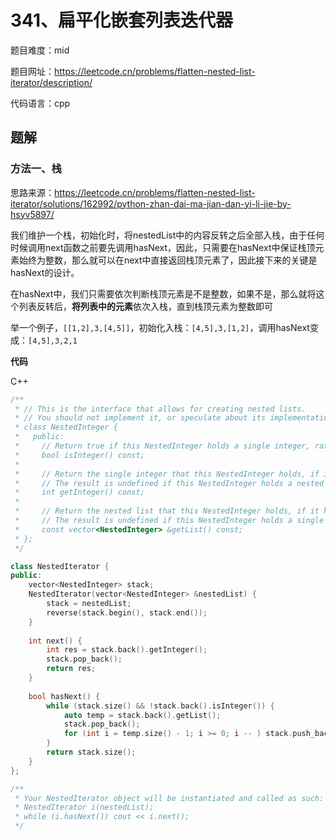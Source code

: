 # 341、扁平化嵌套列表迭代器

题目难度：mid

题目网址：https://leetcode.cn/problems/flatten-nested-list-iterator/description/

代码语言：cpp

## 题解
### 方法一、栈
思路来源：https://leetcode.cn/problems/flatten-nested-list-iterator/solutions/162992/python-zhan-dai-ma-jian-dan-yi-li-jie-by-hsyv5897/

我们维护一个栈，初始化时，将nestedList中的内容反转之后全部入栈，由于任何时候调用next函数之前要先调用hasNext，因此，只需要在hasNext中保证栈顶元素始终为整数，那么就可以在next中直接返回栈顶元素了，因此接下来的关键是hasNext的设计。

在hasNext中，我们只需要依次判断栈顶元素是不是整数，如果不是，那么就将这个列表反转后，**将列表中的元素**依次入栈，直到栈顶元素为整数即可

举一个例子，`[[1,2],3,[4,5]]`，初始化入栈：`[4,5],3,[1,2]`，调用hasNext变成：`[4,5],3,2,1`

**代码**

C++

```cpp
/**
 * // This is the interface that allows for creating nested lists.
 * // You should not implement it, or speculate about its implementation
 * class NestedInteger {
 *   public:
 *     // Return true if this NestedInteger holds a single integer, rather than a nested list.
 *     bool isInteger() const;
 *
 *     // Return the single integer that this NestedInteger holds, if it holds a single integer
 *     // The result is undefined if this NestedInteger holds a nested list
 *     int getInteger() const;
 *
 *     // Return the nested list that this NestedInteger holds, if it holds a nested list
 *     // The result is undefined if this NestedInteger holds a single integer
 *     const vector<NestedInteger> &getList() const;
 * };
 */

class NestedIterator {
public:
    vector<NestedInteger> stack;
    NestedIterator(vector<NestedInteger> &nestedList) {
        stack = nestedList;
        reverse(stack.begin(), stack.end());
    }
    
    int next() {
        int res = stack.back().getInteger();
        stack.pop_back();
        return res;
    }
    
    bool hasNext() {
        while (stack.size() && !stack.back().isInteger()) {
            auto temp = stack.back().getList();
            stack.pop_back();
            for (int i = temp.size() - 1; i >= 0; i -- ) stack.push_back(temp[i]);
        }
        return stack.size();
    }
};

/**
 * Your NestedIterator object will be instantiated and called as such:
 * NestedIterator i(nestedList);
 * while (i.hasNext()) cout << i.next();
 */
```
